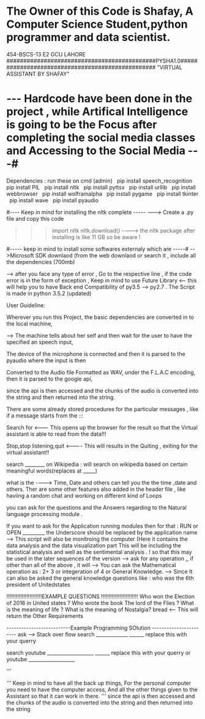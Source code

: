 # The Owner of this Code is Shafay, A Computer Science Student,python programmer and data scientist.
454-BSCS-13 E2 GCU LAHORE
############################################PYSHA1.0#################################################
"VIRTUAL ASSISTANT BY SHAFAY"


# --- Hardcode have been done in the project , while Artifical Intelligence is going to be the Focus after completing the social media classes and Accessing to the Social Media ---#
Dependencies : run these on cmd (admin)
    pip install speech_recognition
    pip install PIL
    pip install nltk
    pip install pyttsx
    pip install urllib
    pip install webbrowser
    pip install wolframalpha
    pip install pygame
    pip install tkinter 
    pip install wave
    pip install pyaudio

#---- Keep in mind for installing the nltk complete -----
---> Create a .py file and copy this code
>>>import nltk
>>>nltk.download() 
----> the nltk package after installing is like 11 GB so be aware ! 

#----- keep in mind to install some softwares externaly which are -----#
-->Microsoft SDK downlaod  (from the web downlaod or search it , include all the dependencies (700mb) 

--> after you face any type of error , Go to the respective line , if the code error is in the form of exception , 
Keep in mind to use Future Library <-- this will help you to have Back end Compatibility of py3.5 --> py2.7 . 
The Script is made in python 3.5.2 (updated) 

User Guideline:

Wherever you run this Project, the basic dependencies are converted in to the local machine,

--> The machine tells about her self and then wait for the user to have the specified an speech input,

The device of the microphone is connected and then it is parsed to the pyaudio where the input is then

Converted to the Audio file  Formatted as WAV, under the F.L.A.C encoding, then it is parsed to the google api,

since the api is then accessed and the chunks of the audio is converted into the string and then returned into the string.

There are some already stored procedures for the particular messages , like if a message starts from the :::

Search for <--- This opens up the browser for the result so that the Virtual assistant is able to read from the data!!!

Stop,stop listening,quit <---- This will results in the Quiting , exiting for the virtual assistant!!

search ________ on Wikipedia : will search on wikipedia based on certain meaningful words(replaces at _____)

what is the ----> Time, Date and others can tell you the the time ,date and others.
Ther are some other features also added in the header file , like haviing a random chat and working on different kind of
Loops

you can ask for the questions and the Answers regarding to the Natural language processing module .

If you want to ask for the Application running modules then
for that :
RUN or OPEN _________ the Underscore should be replaced by the application name
--> This script will also be monitroing the computer (Here it contains the data analysis and the data visualization part
This will be including the statistical analysis and well as the sentimental analysis . ! so that this may be used in the later
sequences of the version
--> ask for any operation ,, if other than all of the above , it will
--> You can ask the Mathematical operation as : 2+ 3 or integeration of 4 or General Knowledge.
--> Since It can also be asked the general knowledge questions like : who was the  6th president of Unitedstates


!!!!!!!!!!!!!!!!!!!!!!!EXAMPLE QUESTIONS !!!!!!!!!!!!!!!!!!!!!!!!
Who won the Election of 2016 in United states ?
Who wrote the book The lord of the Flies ?
What is the meaning of life ?
What is the meaning of Nostalgia?
bread <-- This will return the Other Requirements


--------------------------Example Programming SOlution -----------------------
ask --> Stack over flow search _____________
______ replace this with your querry

search youtube ___________________
______ replace this with your querry
or youtube ___________________


'''

''' Keep in mind to have all the back up things,
For the personal computer you need to have the computer access,
And all the other things given to the Assistant so that it can work in there.
'''
since the api is then accessed and the chunks of the audio is converted into the string and then returned into the string
